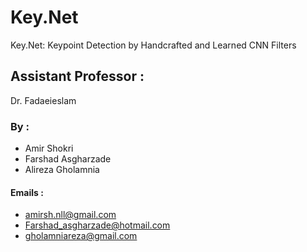 # Key.Net
Key.Net: Keypoint Detection by Handcrafted and Learned CNN Filters


## Assistant Professor : 
Dr. Fadaeieslam

### By : 
- Amir Shokri
- Farshad Asgharzade
- Alireza Gholamnia

#### Emails :
- amirsh.nll@gmail.com
- Farshad_asgharzade@hotmail.com
- gholamniareza@gmail.com

